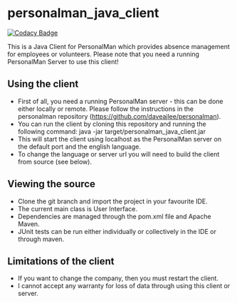 # personalman_java_client

[![Codacy Badge](https://api.codacy.com/project/badge/Grade/075ae1f15c93484681188dddbf394b74)](https://app.codacy.com/manual/dave_33/personalman_desktop_client?utm_source=github.com&utm_medium=referral&utm_content=daveajlee/personalman_desktop_client&utm_campaign=Badge_Grade_Dashboard)

This is a Java Client for PersonalMan which provides absence management for employees or volunteers. Please note that you need a running PersonalMan Server to use this client!

## Using the client

*   First of all, you need a running PersonalMan server - this can be done either locally or remote. Please follow the instructions in the personalman repository (<https://github.com/daveajlee/personalman>).
*   You can run the client by cloning this repository and running the following command: java -jar target/personalman_java_client.jar 
*   This will start the client using localhost as the PersonalMan server on the default port and the english language.
*   To change the language or server url you will need to build the client from source (see below).

## Viewing the source

*   Clone the git branch and import the project in your favourite IDE.
*   The current main class is User Interface.
*   Dependencies are managed through the pom.xml file and Apache Maven.
*   JUnit tests can be run either individually or collectively in the IDE or through maven.

## Limitations of the client

*   If you want to change the company, then you must restart the client.
*   I cannot accept any warranty for loss of data through using this client or server.
